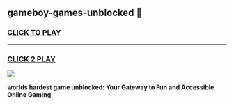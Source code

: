 
## gameboy-games-unblocked 👋
<h3>
<a href="https://premium.freeplayer.one?title=gameboy-games-unblocked&ref=14F">CLICK TO PLAY</a></h3>
<hr>

<h3>
<a href="https://premium.freeplayer.one?title=gameboy-games-unblocked&ref=14F">CLICK 2 PLAY</a>
  
</h3>

<a href="https://premium.freeplayer.one?title=gameboy-games-unblocked&ref=12F/"><img src="https://clearcache.store/games.png"></a>


**worlds hardest game unblocked: Your Gateway to Fun and Accessible Online Gaming**
